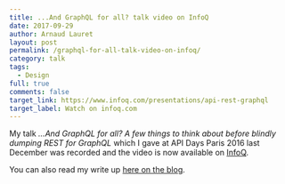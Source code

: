 ```yaml
---
title: ...And GraphQL for all? talk video on InfoQ
date: 2017-09-29
author: Arnaud Lauret
layout: post
permalink: /graphql-for-all-talk-video-on-infoq/
category: talk
tags:
  - Design
full: true
comments: false
target_link: https://www.infoq.com/presentations/api-rest-graphql
target_label: Watch on infoq.com
---
```


My talk _...And GraphQL for all? A few things to think about before blindly dumping REST for GraphQL_ which I gave at API Days Paris 2016 last December was recorded and the video is now available on [InfoQ](https://www.infoq.com/presentations/api-rest-graphql).

You can also read my write up [here on the blog](/and-graphql-for-all-a-few-things-to-think-about-before-blindly-dumping-rest-for-graphql/).